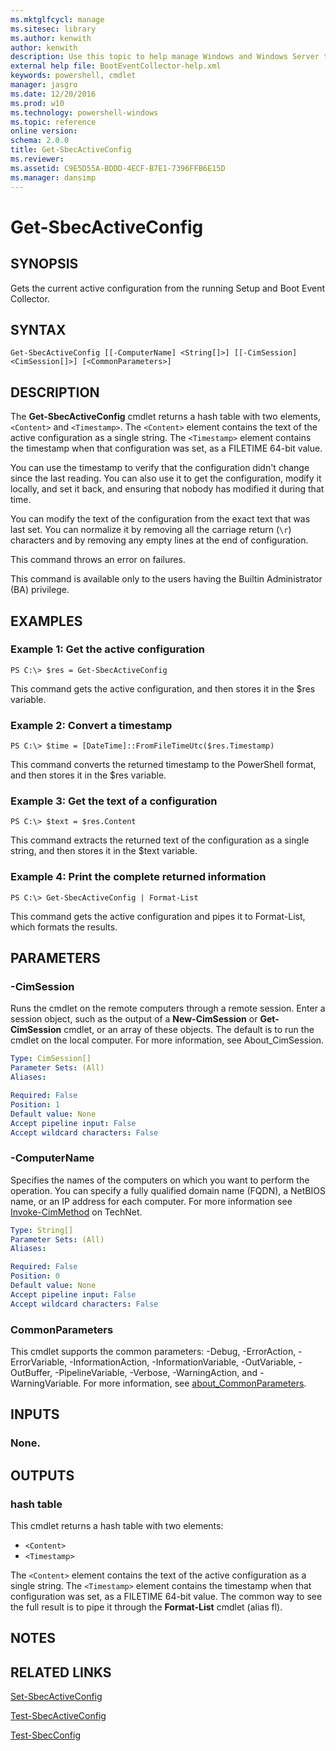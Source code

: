 ```yaml
---
ms.mktglfcycl: manage
ms.sitesec: library
ms.author: kenwith
author: kenwith
description: Use this topic to help manage Windows and Windows Server technologies with Windows PowerShell.
external help file: BootEventCollector-help.xml
keywords: powershell, cmdlet
manager: jasgro
ms.date: 12/20/2016
ms.prod: w10
ms.technology: powershell-windows
ms.topic: reference
online version: 
schema: 2.0.0
title: Get-SbecActiveConfig
ms.reviewer:
ms.assetid: C9E5D55A-BDDD-4ECF-B7E1-7396FFB6E15D
ms.manager: dansimp
---
```


# Get-SbecActiveConfig

## SYNOPSIS
Gets the current active configuration from the running Setup and Boot Event Collector.

## SYNTAX

```
Get-SbecActiveConfig [[-ComputerName] <String[]>] [[-CimSession] <CimSession[]>] [<CommonParameters>]
```

## DESCRIPTION
The **Get-SbecActiveConfig** cmdlet returns a hash table with two elements, `<Content>` and `<Timestamp>`.
The `<Content>` element contains the text of the active configuration as a single string.
The `<Timestamp>` element contains the timestamp when that configuration was set, as a FILETIME 64-bit value.

You can use the timestamp to verify that the configuration didn't change since the last reading.
You can also use it to get the configuration, modify it locally, and set it back, and ensuring that nobody has modified it during that time.

You can modify the text of the configuration from the exact text that was last set.
You can normalize it by removing all the carriage return (`\r`) characters and by removing any empty lines at the end of configuration.

This command throws an error on failures.

This command is available only to the users having the Builtin Administrator (BA) privilege.

## EXAMPLES

### Example 1: Get the active configuration
```
PS C:\> $res = Get-SbecActiveConfig
```

This command gets the active configuration, and then stores it in the $res variable.

### Example 2: Convert a timestamp
```
PS C:\> $time = [DateTime]::FromFileTimeUtc($res.Timestamp)
```

This command converts the returned timestamp to the PowerShell format, and then stores it in the $res variable.

### Example 3: Get the text of a configuration
```
PS C:\> $text = $res.Content
```

This command extracts the returned text of the configuration as a single string, and then stores it in the $text variable.

### Example 4: Print the complete returned information
```
PS C:\> Get-SbecActiveConfig | Format-List
```

This command gets the active configuration and pipes it to Format-List, which formats the results.

## PARAMETERS

### -CimSession
Runs the cmdlet on the remote computers through a remote session.
Enter a session object, such as the output of a **New-CimSession** or **Get-CimSession** cmdlet, or an array of these objects.
The default is to run the cmdlet on the local computer.
For more information, see About_CimSession.

```yaml
Type: CimSession[]
Parameter Sets: (All)
Aliases: 

Required: False
Position: 1
Default value: None
Accept pipeline input: False
Accept wildcard characters: False
```

### -ComputerName
Specifies the names of the computers on which you want to perform the operation.
You can specify a fully qualified domain name (FQDN), a NetBIOS name, or an IP address for each computer.
For more information see [Invoke-CimMethod](http://go.microsoft.com/fwlink/?LinkId=808801) on TechNet.

```yaml
Type: String[]
Parameter Sets: (All)
Aliases: 

Required: False
Position: 0
Default value: None
Accept pipeline input: False
Accept wildcard characters: False
```

### CommonParameters
This cmdlet supports the common parameters: -Debug, -ErrorAction, -ErrorVariable, -InformationAction, -InformationVariable, -OutVariable, -OutBuffer, -PipelineVariable, -Verbose, -WarningAction, and -WarningVariable. For more information, see [about_CommonParameters](http://go.microsoft.com/fwlink/?LinkID=113216).

## INPUTS

### None.

## OUTPUTS

### hash table
This cmdlet returns a hash table with two elements: 

- `<Content>`
- `<Timestamp>`

The `<Content>` element contains the text of the active configuration as a single string.
The `<Timestamp>` element contains the timestamp when that configuration was set, as a FILETIME 64-bit value.
The common way to see the full result is to pipe it through the **Format-List** cmdlet (alias fl).

## NOTES

## RELATED LINKS

[Set-SbecActiveConfig](./Set-SbecActiveConfig.md)

[Test-SbecActiveConfig](./Test-SbecActiveConfig.md)

[Test-SbecConfig](./Test-SbecConfig.md)

